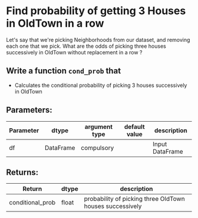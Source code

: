 # Find probability of getting 3 Houses in OldTown in a row

Let's say that we're picking Neighborhoods from our dataset, and removing each one that we pick. What are the odds of picking three houses successively in OldTown without replacement in a row ?

## Write a function `cond_prob` that 
* Calculates the conditional probability of picking 3 houses successively in OldTown

## Parameters:

| Parameter | dtype | argument type | default value | description |
| --- | --- | --- | --- | --- | 
| df | DataFrame | compulsory |  | Input DataFrame |


## Returns:

| Return | dtype | description |
| --- | --- | --- | 
| conditional_prob | float | probability of picking three OldTown houses successively |

